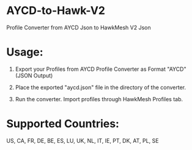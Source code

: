 # AYCD-to-Hawk-V2
Profile Converter from AYCD Json to HawkMesh V2 Json

# Usage:

1. Export your Profiles from AYCD Profile Converter as Format "AYCD" (JSON Output)

2. Place the exported "aycd.json" file in the directory of the converter.

3. Run the converter. Import profiles through HawkMesh Profiles tab.

# Supported Countries:
US, CA, FR, DE, BE, ES, LU, UK, NL, IT, IE, PT, DK, AT, PL, SE
